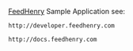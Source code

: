 
[FeedHenry](http://www.feedhenry.com "FeedHenry") Sample Application see:

    http://developer.feedhenry.com

    http://docs.feedhenry.com
